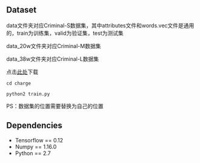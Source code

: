 ## Dataset

data文件夹对应Criminal-S数据集，其中attributes文件和words.vec文件是通用的，train为训练集，valid为验证集，test为测试集

data_20w文件夹对应Criminal-M数据集

data_38w文件夹对应Criminal-L数据集

点击[此处](https://thunlp.oss-cn-qingdao.aliyuncs.com/attribute_charge.zip)下载

```
cd charge

python2 train.py
```

PS：数据集的位置需要替换为自己的位置

## Dependencies

* Tensorflow == 0.12
* Numpy == 1.16.0
* Python == 2.7
